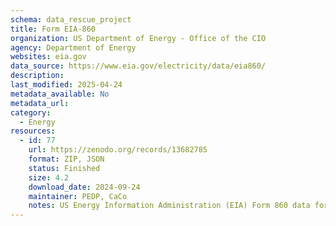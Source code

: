 ```yaml
---
schema: data_rescue_project 
title: Form EIA-860
organization: US Department of Energy - Office of the CIO
agency: Department of Energy
websites: eia.gov
data_source: https://www.eia.gov/electricity/data/eia860/
description: 
last_modified: 2025-04-24
metadata_available: No
metadata_url: 
category:
  - Energy 
resources:
  - id: 77
    url: https://zenodo.org/records/13682785
    format: ZIP, JSON
    status: Finished
    size: 4.2
    download_date: 2024-09-24
    maintainer: PEDP, CaCo
    notes: US Energy Information Administration (EIA) Form 860 data for electric power plants with 1 megawatt or greater combined nameplate capacity.
---
```

